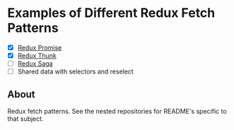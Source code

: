 # Examples of Different Redux Fetch Patterns

- [x] [Redux Promise][0]
- [x] [Redux Thunk][1]
- [ ] [Redux Saga][2]
- [ ]  Shared data with selectors and reselect

## About

Redux fetch patterns. See the nested repositories for README's specific to that subject.

[0]: [https://github.com/JonnyPickard/redux-fetch-examples/tree/master/redux-promise-example]
[1]: [https://github.com/JonnyPickard/redux-fetch-examples/tree/master/redux-thunk-example]
[2]: [https://github.com/JonnyPickard/redux-fetch-examples/tree/master/redux-saga-example]